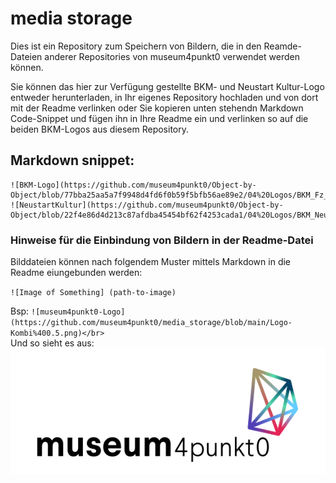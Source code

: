 # media storage
Dies ist ein Repository zum Speichern von Bildern, die in den Reamde-Dateien anderer Repositories von museum4punkt0 verwendet werden können.

Sie können das hier zur Verfügung gestellte BKM- und Neustart Kultur-Logo entweder herunterladen,  in Ihr eigenes Repository hochladen und von dort mit der Readme verlinken oder Sie kopieren unten stehendn Markdown Code-Snippet und fügen ihn in Ihre Readme ein und verlinken so auf die beiden BKM-Logos aus diesem Repository.


## Markdown snippet:


```
![BKM-Logo](https://github.com/museum4punkt0/Object-by-Object/blob/77bba25aa5a7f9948d4fd6f0b59f5bfb56ae89e2/04%20Logos/BKM_Fz_2017_Web_de.gif)
![NeustartKultur](https://github.com/museum4punkt0/Object-by-Object/blob/22f4e86d4d213c87afdba45454bf62f4253cada1/04%20Logos/BKM_Neustart_Kultur_Wortmarke_pos_RGB_RZ_web.jpg)
```


### Hinweise für die Einbindung von Bildern in der Readme-Datei

Bilddateien können nach folgendem Muster mittels Markdown in die Readme eiungebunden werden: 

`![Image of Something] (path-to-image)`</br>

Bsp:
`![museum4punkt0-Logo](https://github.com/museum4punkt0/media_storage/blob/main/Logo-Kombi%400.5.png)</br>`</br>
Und so sieht es aus:
![museum4punkt0-Logo](https://github.com/museum4punkt0/media_storage/blob/main/Logo-Kombi%400.5.png)</br>
